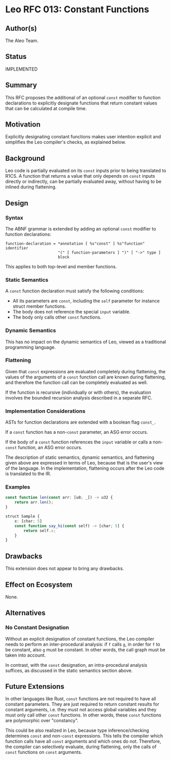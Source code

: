 # Leo RFC 013: Constant Functions

## Author(s)

The Aleo Team.

## Status

IMPLEMENTED

## Summary

This RFC proposes the additional of an optional `const` modifier to function declarations
to explicitly designate functions that return constant values that can be calculated at compile time.

## Motivation

Explicitly designating constant functions makes user intention explicit
and simplifies the Leo compiler's checks, as explained below.

## Background

Leo code is partially evaluated on its `const` inputs prior to being translated to R1CS.
A function that returns a value that only depends on `const` inputs directly or indirectly,
can be partially evaluated away, without having to be inlined during flattening.

## Design

### Syntax

The ABNF grammar is extended by adding an optional `const` modifier to function declarations:
```
function-declaration = *annotation [ %s"const" ] %s"function" identifier
                       "(" [ function-parameters ] ")" [ "->" type ]
                       block
```

This applies to both top-level and member functions.

### Static Semantics

A `const` function declaration must satisfy the following conditions:
* All its parameters are `const`, including the `self` parameter for instance struct member functions.
* The body does not reference the special `input` variable.
* The body only calls other `const` functions.

### Dynamic Semantics

This has no impact on the dynamic semantics of Leo, viewed as a traditional programming language.

### Flattening

Given that `const` expressions are evaluated completely during flattening,
the values of the arguments of a `const` function call are known during flattening,
and therefore the function call can be completely evaluated as well.

If the function is recursive (individually or with others),
the evaluation involves the bounded recursion analysis described in a separate RFC.

### Implementation Considerations

ASTs for function declarations are extended with a boolean flag `const_`.

If a `const` function has a non-`const` parameter,
an ASG error occurs.

If the body of a `const` function references the `input` variable or calls a non-`const` function,
an ASG error occurs.

The description of static semantics, dynamic semantics, and flattening given above
are expressed in terms of Leo, because that is the user's view of the language.
In the implementation, flattening occurs after the Leo code is translated to the IR.

### Examples

```ts
const function len(const arr: [u8; _]) -> u32 {
    return arr.len();
}

struct Sample {
    x: [char; 5]
    const function say_hi(const self) -> [char; 5] {
        return self.x;
    }
}
```

## Drawbacks

This extension does not appear to bring any drawbacks.

## Effect on Ecosystem

None.

## Alternatives

### No Constant Designation

Without an explicit designation of constant functions,
the Leo compiler needs to perform an inter-procedural analysis:
if `f` calls `g`, in order for `f` to be constant, also `g` must be constant.
In other words, the call graph must be taken into account.

In contrast, with the `const` designation,
an intra-procedural analysis suffices,
as discussed in the static semantics section above.

## Future Extensions

In other languages like Rust, `const` functions are not required to have all constant parameters.
They are just required to return constant results for constant arguments,
i.e. they must not access global variables and they must only call other `const` functions.
In other words, these `const` functions are polymorphic over "constancy".

This could be also realized in Leo, because type inference/checking determines `const` and non-`const` expressions.
This tells the compiler which function calls have all `const` arguments and which ones do not.
Therefore, the compiler can selectively evaluate, during flattening, only the calls of `const` functions on `const` arguments.
